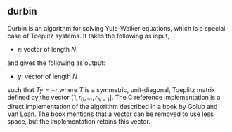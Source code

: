 ## durbin

Durbin is an algorithm for solving Yule-Walker equations, which is a special case of Toeplitz systems.
It takes the following as input,

- $r$: vector of length $N$.

and gives the following as output:

- $y$: vector of length $N$

such that $Ty = -r$ where $T$ is a symmetric, unit-diagonal, Toeplitz matrix defined by the vector $[1,r_0, \ldots ,r_{N-1}]$.
The C reference implementation is a direct implementation of the algorithm described in a book by Golub and Van Loan. The book mentions that a vector can be removed to use less space, but the implementation retains this vector.